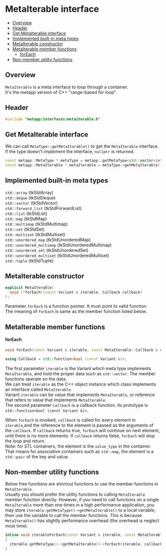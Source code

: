 [//]: # (Auto generated file, don't modify this file.)

# MetaIterable interface
<!--begintoc-->
- [Overview](#mdtoc_e7c3d1bb)
- [Header](#mdtoc_6e72a8c1)
- [Get MetaIterable interface](#mdtoc_fc50b916)
- [Implemented built-in meta types](#mdtoc_ed7f0e2e)
- [MetaIterable constructor](#mdtoc_9b04a5dc)
- [MetaIterable member functions](#mdtoc_c8ed3fbe)
  - [forEach](#mdtoc_47eedfa9)
- [Non-member utility functions](#mdtoc_e4e47ded)
<!--endtoc-->

<a id="mdtoc_e7c3d1bb"></a>
## Overview

`MetaIterable` is a meta interface to loop through a container.  
It's the metapp version of C++ "range-based for loop".  

<a id="mdtoc_6e72a8c1"></a>
## Header

```c++
#include "metapp/interfaces/metaiterable.h"
```

<a id="mdtoc_fc50b916"></a>
## Get MetaIterable interface

We can call `MetaType::getMetaIterable()` to get the `MetaIterable` interface. If the type doesn't implement the interface, `nullptr` is returned.

```c++
const metapp::MetaType * metaType = metapp::getMetaType<std::vector<int> >();
const metapp::MetaIterable * metaIterable = metaType->getMetaIterable();
```

<a id="mdtoc_ed7f0e2e"></a>
## Implemented built-in meta types

`std::array` (tkStdArray)  
`std::deque` (tkStdDeque)  
`std::vector` (tkStdVector)  
`std::forward_list` (tkStdForwardList)  
`std::list` (tkStdList)  
`std::map` (tkStdMap)  
`std::multimap` (tkStdMultimap)  
`std::set` (tkStdSet)  
`std::multiset` (tkStdMultiset)  
`std::unordered_map` (tkStdUnorderedMap)  
`std::unordered_multimap` (tkStdUnorderedMultimap)  
`std::unordered_set` (tkStdUnorderedSet)  
`std::unordered_multiset` (tkStdUnorderedMultiset)  
`std::tuple` (tkStdTuple)  

<a id="mdtoc_9b04a5dc"></a>
## MetaIterable constructor

```c++
explicit MetaIterable(
  void (*forEach)(const Variant & iterable, Callback callback)
);
```

Parameter `forEach` is a function pointer. It must point to valid function.  
The meaning of `forEach` is same as the member function listed below.

<a id="mdtoc_c8ed3fbe"></a>
## MetaIterable member functions

<a id="mdtoc_47eedfa9"></a>
#### forEach

```c++
void forEach(const Variant & iterable, const MetaIterable::Callback & callback);

using Callback = std::function<bool (const Variant &)>;
```

The first parameter `iterable` is the Variant which meta type implements `MetaIterable`,
and hold the proper data such as `std::vector`. The member functions operate on the data.  
We can treat `iterable` as the C++ object instance which class implements an interface called `MetaIterable`.  
Variant `iterable` can be value that implements `MetaIterable`, or reference that refers to value that implements `MetaIterable`.  
The second parameter `callback` is a callback function. Its prototype is `std::function<bool (const Variant &)>`.  

When `forEach` is invoked, `callback` is called for every element in `iterable`,and the reference to the element
is passed as the arguments of the `callback`. If `callback` returns true, `forEach` will continue on next element,
until there is no more elements. If `callback` returns false, `forEach` will stop the loop and return.  
Note: for STL containers, the element is the `value_type` in the container.
That means for associative containers such as `std::map`, the element is a `std::pair` of the key and value.  

<a id="mdtoc_e4e47ded"></a>
## Non-member utility functions

Below free functions are shortcut functions to use the member functions in `MetaIterable`.  
Usually you should prefer the utility functions to calling `MetaIterable` member function directly.
However, if you need to call functions on a single `MetaIterable` more than one times in a high performance application,
you may store `iterable.getMetaType()->getMetaIterable()` to a local variable, then use the variable to call the member functions.
This is because `MetaIterable()` has slightly performance overhead (the overhead is neglect most time).

```c++
inline void iterableForEach(const Variant & iterable, const MetaIterable::Callback & callback)
{
  iterable.getMetaType()->getMetaIterable()->forEach(iterable, callback);
}
```

